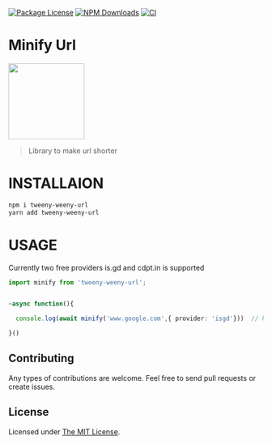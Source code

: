  <p float="left">
<a href="https://www.npmjs.com/package/teeny-weeny-url"><img src="https://img.shields.io/npm/l/teeny-weeny-url"" alt="Package License" /></a>
<a href="https://www.npmjs.com/package/teeny-weeny-url"><img src="https://img.shields.io/npm/dw/teeny-weeny-url"" alt="NPM Downloads" /></a>
 <a href="https://www.npmjs.com/package/teeny-weeny-url"><img src="https://github.com/rubiin/tweeny-weeny/workflows/CI/badge.svg" alt="CI" /></a> 

</p>


# Minify Url

<img src="https://i.imgur.com/gbXDQyL.png" height="150">


> Library to make url shorter

# INSTALLAION

```sh
npm i tweeny-weeny-url
yarn add tweeny-weeny-url

```

# USAGE


Currently two free providers is.gd and cdpt.in is supported

```ts
import minify from 'tweeny-weeny-url';


~async function(){

  console.log(await minify('www.google.com',{ provider: 'isgd'}))  // https://is.gd/PTkruq

}()


```


## Contributing

Any types of contributions are welcome. Feel free to send pull requests or create issues.

## License

Licensed under [The MIT License](LICENSE).
